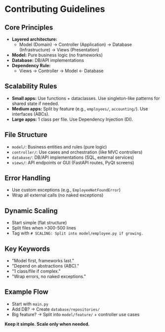 # Contributing Guidelines

## Core Principles

- **Layered architecture:**
  - Model (Domain) → Controller (Application) → Database (Infrastructure) → Views (Presentation)
- **Model:** Pure business logic (no frameworks)
- **Database:** DB/API implementations
- **Dependency Rule:**
  - Views → Controller → Model ← Database

## Scalability Rules

- **Small apps:** Use functions + dataclasses. Use singleton-like patterns for shared state if needed.
- **Medium apps:** Split by feature (e.g., `employees/`, `accounting/`). Use interfaces (ABCs).
- **Large apps:** 1 class per file. Use Dependency Injection (DI).

## File Structure

- `model/`: Business entities and rules (pure logic)
- `controller/`: Use cases and orchestration (like MVC controllers)
- `database/`: DB/API implementations (SQL, external services)
- `views/`: API endpoints or GUI (FastAPI routes, PyQt screens)

## Error Handling

- Use custom exceptions (e.g., `EmployeeNotFoundError`)
- Wrap all external calls (no naked exceptions)

## Dynamic Scaling

- Start simple (flat structure)
- Split files when >300-500 lines
- Tag with `# SCALING: Split into model/employee.py if growing.`

## Key Keywords

- "Model first, frameworks last."
- "Depend on abstractions (ABC)."
- "1 class/file if complex."
- "Wrap errors, no naked exceptions."

## Example Flow

- Start with `main.py`
- Add DB? → Create `database/repositories/`
- Big feature? → Split into `model/feature/` + controller use cases

**Keep it simple. Scale only when needed.**
